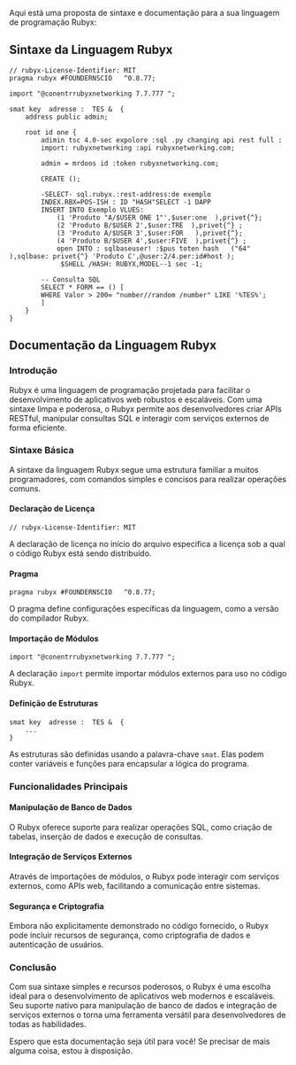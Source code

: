 Aqui está uma proposta de sintaxe e documentação para a sua linguagem de programação Rubyx:

## Sintaxe da Linguagem Rubyx

```rubyx
// rubyx-License-Identifier: MIT
pragma rubyx #FOUNDERNSCIO   ^0.8.77;

import "@conentrrubyxnetworking 7.7.777 ";

smat key  adresse :  TES &  {
    address public admin;

    root id one {
        adimin tsc 4.0-sec expolore :sql .py changing api rest full :
        import: rubyxnetworking :api rubyxnetworking.com;

        admin = mrdoos id :token rubyxnetworking.com;

        CREATE ();

        -SELECT- sql.rubyx.:rest-address:de exemplo
        INDEX.RBX=POS-ISH : ID "HASH"SELECT -1 DAPP
        INSERT INTO Exemplo VLUES:
            (1 'Produto "A/$USER ONE 1"',$user:one  ),privet{^};    
            (2 'Produto B/$USER 2',$user:TRE  ),privet{^} ;
            (3 'Produto A/$USER 3',$user:FOR   ),privet{^};    
            (4 'Produto B/$USER 4',$user:FIVE  ),privet{^} ;
            open INTO : sqlbaseuser! :$pus toten hash   ("64" ),sqlbase: privet{^} 'Produto C',@user:2/4.per:id#host );
             $SHELL /HASH: RUBYX,MODEL--1 sec -1;
        
        -- Consulta SQL 
        SELECT * FORM == () [ 
        WHERE Valor > 200∞ "number//random /number" LIKE '%TES%';
        ]
    }
}
```

## Documentação da Linguagem Rubyx

### Introdução
Rubyx é uma linguagem de programação projetada para facilitar o desenvolvimento de aplicativos web robustos e escaláveis. Com uma sintaxe limpa e poderosa, o Rubyx permite aos desenvolvedores criar APIs RESTful, manipular consultas SQL e interagir com serviços externos de forma eficiente.

### Sintaxe Básica
A sintaxe da linguagem Rubyx segue uma estrutura familiar a muitos programadores, com comandos simples e concisos para realizar operações comuns.

#### Declaração de Licença
```
// rubyx-License-Identifier: MIT
```
A declaração de licença no início do arquivo especifica a licença sob a qual o código Rubyx está sendo distribuído.

#### Pragma
```
pragma rubyx #FOUNDERNSCIO   ^0.8.77;
```
O pragma define configurações específicas da linguagem, como a versão do compilador Rubyx.

#### Importação de Módulos
```
import "@conentrrubyxnetworking 7.7.777 ";
```
A declaração `import` permite importar módulos externos para uso no código Rubyx.

#### Definição de Estruturas
```
smat key  adresse :  TES &  {
    ...
}
```
As estruturas são definidas usando a palavra-chave `smat`. Elas podem conter variáveis e funções para encapsular a lógica do programa.

### Funcionalidades Principais
#### Manipulação de Banco de Dados
O Rubyx oferece suporte para realizar operações SQL, como criação de tabelas, inserção de dados e execução de consultas.

#### Integração de Serviços Externos
Através de importações de módulos, o Rubyx pode interagir com serviços externos, como APIs web, facilitando a comunicação entre sistemas.

#### Segurança e Criptografia
Embora não explicitamente demonstrado no código fornecido, o Rubyx pode incluir recursos de segurança, como criptografia de dados e autenticação de usuários.

### Conclusão
Com sua sintaxe simples e recursos poderosos, o Rubyx é uma escolha ideal para o desenvolvimento de aplicativos web modernos e escaláveis. Seu suporte nativo para manipulação de banco de dados e integração de serviços externos o torna uma ferramenta versátil para desenvolvedores de todas as habilidades.

Espero que esta documentação seja útil para você! Se precisar de mais alguma coisa, estou à disposição.

